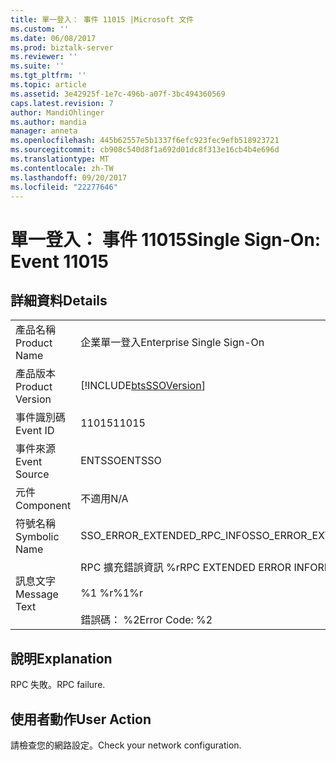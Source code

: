 ```yaml
---
title: 單一登入： 事件 11015 |Microsoft 文件
ms.custom: ''
ms.date: 06/08/2017
ms.prod: biztalk-server
ms.reviewer: ''
ms.suite: ''
ms.tgt_pltfrm: ''
ms.topic: article
ms.assetid: 3e42925f-1e7c-496b-a07f-3bc494360569
caps.latest.revision: 7
author: MandiOhlinger
ms.author: mandia
manager: anneta
ms.openlocfilehash: 445b62557e5b1337f6efc923fec9efb518923721
ms.sourcegitcommit: cb908c540d8f1a692d01dc8f313e16cb4b4e696d
ms.translationtype: MT
ms.contentlocale: zh-TW
ms.lasthandoff: 09/20/2017
ms.locfileid: "22277646"
---
```

# <a name="single-sign-on-event-11015"></a><span data-ttu-id="8123e-102">單一登入： 事件 11015</span><span class="sxs-lookup"><span data-stu-id="8123e-102">Single Sign-On: Event 11015</span></span>
## <a name="details"></a><span data-ttu-id="8123e-103">詳細資料</span><span class="sxs-lookup"><span data-stu-id="8123e-103">Details</span></span>  
  
|||  
|-|-|  
|<span data-ttu-id="8123e-104">產品名稱</span><span class="sxs-lookup"><span data-stu-id="8123e-104">Product Name</span></span>|<span data-ttu-id="8123e-105">企業單一登入</span><span class="sxs-lookup"><span data-stu-id="8123e-105">Enterprise Single Sign-On</span></span>|  
|<span data-ttu-id="8123e-106">產品版本</span><span class="sxs-lookup"><span data-stu-id="8123e-106">Product Version</span></span>|[!INCLUDE[btsSSOVersion](../includes/btsssoversion-md.md)]|  
|<span data-ttu-id="8123e-107">事件識別碼</span><span class="sxs-lookup"><span data-stu-id="8123e-107">Event ID</span></span>|<span data-ttu-id="8123e-108">11015</span><span class="sxs-lookup"><span data-stu-id="8123e-108">11015</span></span>|  
|<span data-ttu-id="8123e-109">事件來源</span><span class="sxs-lookup"><span data-stu-id="8123e-109">Event Source</span></span>|<span data-ttu-id="8123e-110">ENTSSO</span><span class="sxs-lookup"><span data-stu-id="8123e-110">ENTSSO</span></span>|  
|<span data-ttu-id="8123e-111">元件</span><span class="sxs-lookup"><span data-stu-id="8123e-111">Component</span></span>|<span data-ttu-id="8123e-112">不適用</span><span class="sxs-lookup"><span data-stu-id="8123e-112">N/A</span></span>|  
|<span data-ttu-id="8123e-113">符號名稱</span><span class="sxs-lookup"><span data-stu-id="8123e-113">Symbolic Name</span></span>|<span data-ttu-id="8123e-114">SSO_ERROR_EXTENDED_RPC_INFO</span><span class="sxs-lookup"><span data-stu-id="8123e-114">SSO_ERROR_EXTENDED_RPC_INFO</span></span>|  
|<span data-ttu-id="8123e-115">訊息文字</span><span class="sxs-lookup"><span data-stu-id="8123e-115">Message Text</span></span>|<span data-ttu-id="8123e-116">RPC 擴充錯誤資訊 %r</span><span class="sxs-lookup"><span data-stu-id="8123e-116">RPC EXTENDED ERROR INFORMATION%r</span></span><br /><br /> <span data-ttu-id="8123e-117">%1 %r</span><span class="sxs-lookup"><span data-stu-id="8123e-117">%1%r</span></span><br /><br /> <span data-ttu-id="8123e-118">錯誤碼： %2</span><span class="sxs-lookup"><span data-stu-id="8123e-118">Error Code: %2</span></span>|  
  
## <a name="explanation"></a><span data-ttu-id="8123e-119">說明</span><span class="sxs-lookup"><span data-stu-id="8123e-119">Explanation</span></span>  
 <span data-ttu-id="8123e-120">RPC 失敗。</span><span class="sxs-lookup"><span data-stu-id="8123e-120">RPC failure.</span></span>  
  
## <a name="user-action"></a><span data-ttu-id="8123e-121">使用者動作</span><span class="sxs-lookup"><span data-stu-id="8123e-121">User Action</span></span>  
 <span data-ttu-id="8123e-122">請檢查您的網路設定。</span><span class="sxs-lookup"><span data-stu-id="8123e-122">Check your network configuration.</span></span>